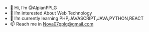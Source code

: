 - 👋 Hi, I’m @AlpianPPLG
- 👀 I’m interested About Web Technology
- 🌱 I’m currently learning PHP,JAVASCRIPT,JAVA,PYTHON,REACT
- 📫 Reach me in Nova07pplg@gmail.com 

<!---
AlpianPPLG/AlpianPPLG is a ✨ special ✨ repository because its `README.md` (this file) appears on your GitHub profile.
You can click the Preview link to take a look at your changes.
--->
